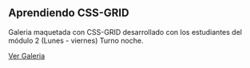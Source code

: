 ## Aprendiendo CSS-GRID

Galeria maquetada con CSS-GRID desarrollado con los estudiantes del módulo 2 (Lunes - viernes) Turno noche.

[Ver Galeria](https://icei2021.github.io/gallery-grid)
